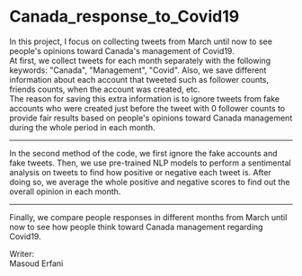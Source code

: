 # Canada_response_to_Covid19
In this project, I focus on collecting tweets from March until now to see people's opinions toward Canada's management of Covid19. <br>
At first, we collect tweets for each month separately with the following keywords: "Canada", "Management", "Covid". Also, we save different information about each account that tweeted such as follower counts, friends counts, when the account was created, etc. <br>
The reason for saving this extra information is to ignore tweets from fake accounts who were created just before the tweet with 0 follower counts to provide fair results based on people's opinions toward Canada management during the whole period in each month. <br>
<hr>
In the second method of the code, we first ignore the fake accounts and fake tweets. Then, we use pre-trained NLP models to perform a sentimental analysis on tweets to find how positive or negative each tweet is. After doing so, we average the whole positive and negative scores to find out the overall opinion in each month.
<hr>
Finally, we compare people responses in different months from March until now to see how people think toward Canada management regarding Covid19.<br>

Writer: <br>
Masoud Erfani

